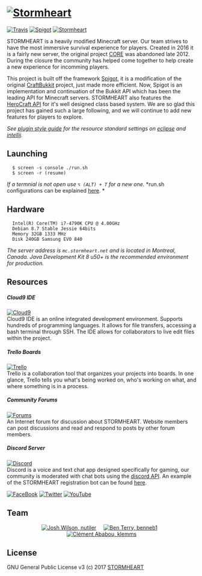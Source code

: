 # [![Stormheart](http://www.stormheart.net/assets/images/sh_github_logo.png)](http://www.stormheart.net)

[![Travis](https://img.shields.io/travis/Nutiler/stormheart-plugin.svg?style=flat-square)](https://travis-ci.org/Nutiler/stormheart-plugin)
[![Spigot](https://img.shields.io/badge/dependencies-spigot-yellow.svg?style=flat-square)](https://hub.spigotmc.org/javadocs/spigot/)
[![Stormheart](https://img.shields.io/badge/network-stormheart-FF5555.svg?style=flat-square)](http://www.stormheart.net) 

STORMHEART is a heavily modified Minecraft server. 
Our team strives to have the most immersive survival experience for players.
Created in 2016 it is a fairly new server, the original project [CORE](http://www.corruptioncraft.org) was abandoned late 2012.
During the closure the community has helped come together to help create a new experience for incomming players.

This project is built off the framework [Spigot](https://github.com/SpigotMC), it is a modification of the original [CraftBukkit](https://github.com/Bukkit) project, just made more efficient.
Now, Spigot is an implementation and continuation of the Bukkit API which has been the leading API for Minecraft servers.
STORMHEART also features the [HeroCraft API](https://github.com/Herocraft) for it's well designed class based system.
We are so glad this project has gained such a large following, and we will continue to add new features for players to explore.


*See [plugin style guide](README.md) for the resource standard settings on [eclipse](https://github.com/google/styleguide/blob/gh-pages/eclipse-java-google-style.xml) and [intellij](https://github.com/HPI-Information-Systems/Metanome/wiki/Installing-the-google-styleguide-settings-in-intellij-and-eclipse
).*

## Launching

```
  $ screen -s console ./run.sh
  $ screen -r (resume)
```
*If a termnial is not open use `⌥ (ALT) + T` for a new one.*
*run.sh configurations can be explained [here](mcflags.emc.gs). *

## Hardware

```
  Intel(R) Core(TM) i7-4790K CPU @ 4.00GHz
  Debian 8.7 Stable Jessie 64bits
  Memory 32GB 1333 MHz
  Disk 240GB Samsung EVO 840
```

*The server address is `mc.stormheart.net` and is located in Montreal, Canada. Java Development Kit 8 u50+ is the recommended environment for production.*

## Resources

##### Cloud9 IDE
[![Cloud9](https://img.shields.io/badge/workspace-c9--ide-d0d0d0.svg?style=flat-square)](http://c9.stormheart.net)
<br>Cloud9 IDE is an online integrated development environment. Supports hundreds of programming languages. It allows for file transfers, accessing a bash terminal through SSH. The IDE allows for collaborators to live edit files within the project.

##### Trello Boards
[![Trello](https://img.shields.io/badge/boards-trello-0086D5.svg?style=flat-square)](http://trello.stormheart.net)
<br>Trello is a collaboration tool that organizes your projects into boards. In one glance, Trello tells you what's being worked on, who's working on what, and where something is in a process.

##### Community Forums
[![Forums](https://img.shields.io/badge/community-forums-5b453c.svg?style=flat-square)](http://boards.stormheart.net)
<br>An Internet forum for discussion about STORMHEART. Website members can post discussions and read and respond to posts by other forum members.

##### Discord Server 
[![Discord](https://img.shields.io/badge/chat-discord-7289D9.svg?style=flat-square)](http://discord.stormheart.net)
<br>Discord is a voice and text chat app designed specifically for gaming, our community is moderated with chat bots using the [discord API](https://github.com/hammerandchisel/discord-api-docs). An example of the STORMHEART registration bot can be found [here](https://github.com/Nutiler/stormheart-discord).

[![FaceBook](https://img.shields.io/badge/f-facebook-3b5998.svg?style=flat-square)](https://twitter.com/stormheartnet)
[![Twitter](https://img.shields.io/badge/t-twitter-0084b4.svg?style=flat-square)](https://www.facebook.com/stormheartnet)
[![YouTube](https://img.shields.io/badge/yt-youtube-red.svg?style=flat-square)](https://www.youtube.com/user/OneNutiler)

## Team

<p align="center">
  <a href="https://github.com/nutiler"><img src="https://avatars0.githubusercontent.com/u/1874261?v=3&s=200" alt="Josh Wilson, nutiler"/></a>
  &nbsp; &nbsp;
  <a href="https://github.com/benneb1"><img src="https://avatars0.githubusercontent.com/u/3252354?v=3&s=200" alt="Ben Terry, benneb1"/></a>
  &nbsp;&nbsp;
  <a href="https://github.com/klemms"><img src="https://avatars0.githubusercontent.com/u/25405584?v=3&s=200" alt="Clément Ababou, klemms"/></a>
</p>

## License

GNU General Public License v3 (c) 2017 [STORMHEART](http://www.stormheart.net)
